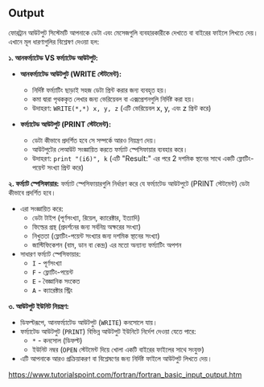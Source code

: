 
## Output

ফোরট্রান আউটপুট সিস্টেমটি আপনাকে ডেটা এবং মেসেজগুলি ব্যবহারকারীকে দেখাতে বা বাইরের ফাইলে লিখতে দেয়। এখানে মূল ধারণাগুলির বিশ্লেষণ দেওয়া হল:

**১. আনফর্ম্যাটেড VS ফর্ম্যাটেড আউটপুট:**

- **আনফর্ম্যাটেড আউটপুট (WRITE স্টেটমেন্ট):**
    - নির্দিষ্ট ফর্ম্যাটিং ছাড়াই সহজ ডেটা প্রিন্ট করার জন্য ব্যবহৃত হয়।
    - কমা দ্বারা পৃথককৃত লেখার জন্য ভেরিয়েবল বা এক্সপ্রেশনগুলি নির্দিষ্ট করা হয়।
    - উদাহরণ: `WRITE(*,*) x, y, z` (এটি ভেরিয়েবল x, y, এবং z প্রিন্ট করে)
    
- **ফর্ম্যাটেড আউটপুট (PRINT স্টেটমেন্ট):**
    - ডেটা কীভাবে প্রদর্শিত হবে সে সম্পর্কে আরও নিয়ন্ত্রণ দেয়।
    - আউটপুটের লেআউট সংজ্ঞায়িত করতে ফর্ম্যাট স্পেসিফায়ার ব্যবহার করে।
    - উদাহরণ: `print "(i6)", k` (এটি "Result:" এর পরে 2 দশমিক স্থানের সাথে একটি ফ্লোটিং-পয়েন্ট সংখ্যা প্রিন্ট করে)

**২. ফর্ম্যাট স্পেসিফায়ার:**
ফর্ম্যাট স্পেসিফায়ারগুলি নির্ধারণ করে যে ফর্ম্যাটেড আউটপুটে (PRINT স্টেটমেন্ট) ডেটা কীভাবে প্রদর্শিত হবে।
- এরা সংজ্ঞায়িত করে:
    - ডেটা টাইপ (পূর্ণসংখ্যা, রিয়েল, ক্যারেক্টার, ইত্যাদি)
    - ফিল্ডের প্রস্থ (প্রদর্শনের জন্য সর্বনিম্ন অক্ষরের সংখ্যা)
    - নিখুততা (ফ্লোটিং-পয়েন্ট সংখ্যার জন্য দশমিক স্থানের সংখ্যা)
    - জাস্টিফিকেশন (বাম, ডান বা কেন্দ্র) এর মতো অন্যান্য ফর্ম্যাটিং অপশন
- সাধারণ ফর্ম্যাট স্পেসিফায়ার:
    - `I` - পূর্ণসংখ্যা
    - `F` - ফ্লোটিং-পয়েন্ট
    - `E` - বৈজ্ঞানিক সংকেত
    - `A` - ক্যারেক্টার স্ট্রিং

**৩. আউটপুট ইউনিট নিয়ন্ত্রণ:**

- ডিফল্টরূপে, আনফর্ম্যাটেড আউটপুট (`WRITE`) কনসোলে যায়।
- ফর্ম্যাটেড আউটপুট (`PRINT`) বিভিন্ন আউটপুট ইউনিটে নির্দেশ দেওয়া যেতে পারে:
    - `*` - কনসোল (ডিফল্ট)
    - ইউনিট নম্বর (`OPEN` স্টেটমেন্ট দিয়ে খোলা একটি বাইরের ফাইলের সাথে সংযুক্ত)
- এটি আপনাকে আরও প্রক্রিয়াকরণ বা বিশ্লেষণের জন্য নির্দিষ্ট ফাইলে আউটপুট লিখতে দেয়।


https://www.tutorialspoint.com/fortran/fortran_basic_input_output.htm

